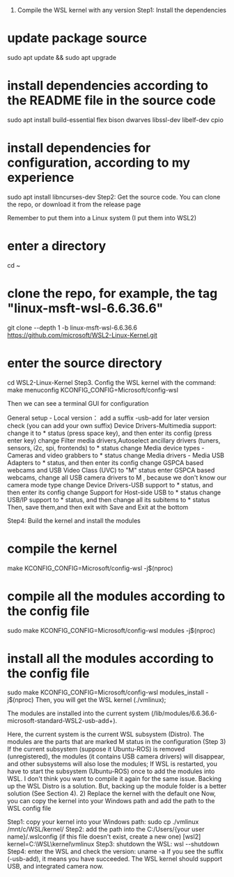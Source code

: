 1) Compile the WSL kernel with any version
Step1: Install the dependencies

# update package source
sudo apt update && sudo apt upgrade

# install dependencies according to the README file in the source code
sudo apt install build-essential flex bison dwarves libssl-dev libelf-dev cpio

# install dependencies for configuration, according to my experience
sudo apt install libncurses-dev
Step2: Get the source code. You can clone the repo, or download it from the release page

Remember to put them into a Linux system (I put them into WSL2)
# enter a directory
cd ~

# clone the repo, for example, the tag "linux-msft-wsl-6.6.36.6" 
git clone --depth 1 -b linux-msft-wsl-6.6.36.6 https://github.com/microsoft/WSL2-Linux-Kernel.git

# enter the source directory
cd WSL2-Linux-Kernel
Step3. Config the WSL kernel with the command: make menuconfig KCONFIG_CONFIG=Microsoft/config-wsl

Then we can see a terminal GUI for configuration

General setup - Local version： add a suffix -usb-add for later version check (you can add your own suffix)
Device Drivers-Multimedia support: change it to * status (press space key), and then enter its config (press enter key)
change Filter media drivers,Autoselect ancillary drivers (tuners, sensors, i2c, spi, frontends) to * status
change Media device types - Cameras and video grabbers to * status
change Media drivers - Media USB Adapters to * status, and then enter its config
change GSPCA based webcams and USB Video Class (UVC) to "M" status
enter GSPCA based webcams, change all USB camera drivers to M , because we don't know our camera mode type
change Device Drivers-USB support to * status, and then enter its config
change Support for Host-side USB to * status
change USB/IP support to * status, and then change all its subitems to * status
Then, save them,and then exit with Save and Exit at the bottom

Step4: Build the kernel and install the modules

# compile the kernel
make KCONFIG_CONFIG=Microsoft/config-wsl -j$(nproc)

# compile all the modules according to the config file
sudo make KCONFIG_CONFIG=Microsoft/config-wsl modules -j$(nproc)
# install all the modules according to the config file
sudo make KCONFIG_CONFIG=Microsoft/config-wsl modules_install -j$(nproc)
Then, you will get the WSL kernel (./vmlinux);

The modules are installed into the current system (/lib/modules/6.6.36.6-microsoft-standard-WSL2-usb-add+).

Here, the current system is the current WSL subsystem (Distro).
The modules are the parts that are marked M status in the configuration (Step 3)
If the current subsystem (suppose it Ubuntu-ROS) is removed (unregistered), the modules (it contains USB camera drivers) will disappear, and other subsystems will also lose the modules; If WSL is restarted, you have to start the subsystem (Ubuntu-ROS) once to add the modules into WSL.
I don't think you want to compile it again for the same issue. Backing up the WSL Distro is a solution. But, backing up the module folder is a better solution (See Section 4).
2) Replace the kernel with the default one
Now, you can copy the kernel into your Windows path and add the path to the WSL config file

Step1: copy your kernel into your Windows path: sudo cp ./vmlinux /mnt/c/WSL/kernel/
Step2: add the path into the C:/Users/{your user name}/.wslconfig (if this file doesn't exist, create a new one)
[wsl2]
kernel=C:\\WSL\\kernel\\vmlinux
Step3: shutdown the WSL: wsl --shutdown
Step4: enter the WSL and check the version: uname -a
If you see the suffix (-usb-add), it means you have succeeded. The WSL kernel should support USB, and integrated camera now.
